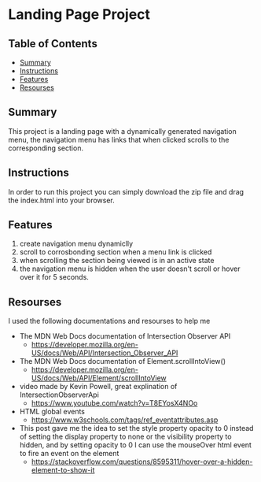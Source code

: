 # Landing Page Project

## Table of Contents

* [Summary](#Summary)
* [Instructions](#instructions)
* [Features](#Features)
* [Resourses](#Resourses)


## Summary

This project is a landing page with a dynamically generated navigation menu, the navigation menu has links that when clicked scrolls to the corresponding section.

## Instructions

In order to run this project you can simply download the zip file and drag the index.html into your browser.

## Features

1. create navigation menu dynamiclly 
2. scroll to corrosbonding section when a menu link is clicked
3. when scrolling the section being viewed is in an active state
4. the navigation menu is hidden when the user doesn't scroll or hover over it for 5 seconds.

## Resourses

I used the following documentations and resourses to help me 

* The MDN Web Docs documentation of Intersection Observer API
    * https://developer.mozilla.org/en-US/docs/Web/API/Intersection_Observer_API
* The MDN Web Docs documentation of Element.scrollIntoView()
    * https://developer.mozilla.org/en-US/docs/Web/API/Element/scrollIntoView
* video made by Kevin Powell, great explination of IntersectionObserverApi 
    * https://www.youtube.com/watch?v=T8EYosX4NOo
* HTML global events
    * https://www.w3schools.com/tags/ref_eventattributes.asp
* This post gave me the idea to set the style property opacity to 0 instead of setting the display property to none or the visibility property to hidden, and by setting opacity to 0 I can use the mouseOver html event to fire an event on the element
    * https://stackoverflow.com/questions/8595311/hover-over-a-hidden-element-to-show-it
